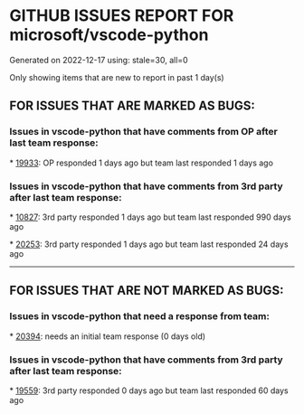 
# GITHUB ISSUES REPORT FOR microsoft/vscode-python


Generated on 2022-12-17 using: stale=30, all=0


Only showing items that are new to report in past 1 day(s)


## FOR ISSUES THAT ARE MARKED AS BUGS:


### Issues in vscode-python that have comments from OP after last team response:


\* [19933](https://github.com/microsoft/vscode-python/issues/19933 "Conda install prompt missing reload step "): OP responded 1 days ago but team last responded 1 days ago

### Issues in vscode-python that have comments from 3rd party after last team response:


\* [10827](https://github.com/microsoft/vscode-python/issues/10827 "The &quot;-m&quot; option is ignored in python.testing.pytestArgs"): 3rd party responded 1 days ago but team last responded 990 days ago

\* [20253](https://github.com/microsoft/vscode-python/issues/20253 "With Python 3.11.0, PyInt_FromLong not found is spammed in terminal"): 3rd party responded 1 days ago but team last responded 24 days ago

---

## FOR ISSUES THAT ARE NOT MARKED AS BUGS:


### Issues in vscode-python that need a response from team:


\* [20394](https://github.com/microsoft/vscode-python/issues/20394 "No import suggestions"): needs an initial team response (0 days old)

### Issues in vscode-python that have comments from 3rd party after last team response:


\* [19559](https://github.com/microsoft/vscode-python/issues/19559 "Bring back Python 3.6 debugging support by breaking debugging out into its own extension"): 3rd party responded 0 days ago but team last responded 60 days ago
